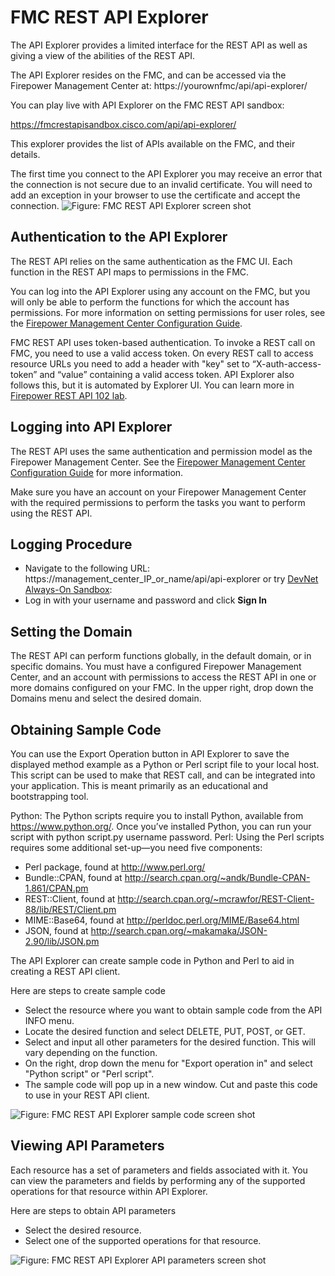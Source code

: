 # FMC REST API Explorer

The API Explorer provides a limited interface for the REST API as well as giving a view of the abilities of the REST API.

The API Explorer resides on the FMC, and can be accessed via the Firepower Management Center at: https://yourownfmc/api/api-explorer/

You can play live with API Explorer on the FMC REST API sandbox:

https://fmcrestapisandbox.cisco.com/api/api-explorer/

This explorer provides the list of APIs available on the FMC, and their details.

The first time you connect to the API Explorer you may receive an error that the connection is not secure due to an invalid certificate. You will need to add an exception in your browser to use the certificate and accept the connection.
![Figure: FMC REST API Explorer screen shot ](/posts/files/firepower-restapi-101/assets/images/fmcapiexp.PNG)
## Authentication to the API Explorer
The REST API relies on the same authentication as the FMC UI. Each function in the REST API maps to permissions in the FMC.

You can log into the API Explorer using any account on the FMC, but you will only be able to perform the functions for which the account has permissions. For more information on setting permissions for user roles, see the [Firepower Management Center Configuration Guide](http://www.cisco.com/c/en/us/td/docs/security/firepower/610/configuration/guide/fpmc-config-guide-v61/logging_into_firepower_system.html).

FMC REST API uses token-based authentication. To invoke a REST call on FMC, you need to use a valid access token. On every REST call to access resource URLs you need to add a header with "key" set to “X-auth-access-token” and “value” containing a valid access token. API Explorer also follows this, but it is automated by Explorer UI. You can learn more in [Firepower REST API 102 lab](https://learninglabs.cisco.com/lab/firepower-restapi-102/step/1).

## Logging into API Explorer
The REST API uses the same authentication and permission model as the Firepower Management Center. See the [Firepower Management Center Configuration Guide](http://www.cisco.com/c/en/us/td/docs/security/firepower/610/configuration/guide/fpmc-config-guide-v61/logging_into_firepower_system.html) for more information.


Make sure you have an account on your Firepower Management Center with the required permissions to perform the tasks you want to perform using the REST API.

## Logging Procedure
*  Navigate to the following URL: https://management_center_IP_or_name/api/api-explorer or try [DevNet Always-On Sandbox](https://fmcrestapisandbox.cisco.com/api/api-explorer/):
*  Log in with your username and password and click **Sign In**

## Setting the Domain
The REST API can perform functions globally, in the default domain, or in specific domains.
You must have a configured Firepower Management Center, and an account with permissions to access the REST API in one or more domains configured on your FMC.
In the upper right, drop down the Domains menu and select the desired domain.

## Obtaining Sample Code
You can use the Export Operation button in API Explorer to save the displayed method example as a Python or Perl script file to your local host. This script can be used to make that REST call, and can be integrated into your application. This is meant primarily as an educational and bootstrapping tool.

Python: The Python scripts require you to install Python, available from https://www.python.org/. Once you’ve installed Python, you can run your script with python script.py username password.
Perl: Using the Perl scripts requires some additional set-up—you need five components:
* Perl package, found at http://www.perl.org/
* Bundle::CPAN, found at http://search.cpan.org/~andk/Bundle-CPAN-1.861/CPAN.pm
* REST::Client, found at http://search.cpan.org/~mcrawfor/REST-Client-88/lib/REST/Client.pm
* MIME::Base64, found at http://perldoc.perl.org/MIME/Base64.html
* JSON, found at http://search.cpan.org/~makamaka/JSON-2.90/lib/JSON.pm

The API Explorer can create sample code in Python and Perl to aid in creating a REST API client.

Here are steps to create sample code
* Select the resource where you want to obtain sample code from the API INFO menu.
* Locate the desired function and select DELETE, PUT, POST, or GET.
* Select and input all other parameters for the desired function. This will vary depending on the function.
* On the right, drop down the menu for "Export operation in" and select "Python script" or "Perl script".
* The sample code will pop up in a new window. Cut and paste this code to use in your REST API client.

![Figure: FMC REST API Explorer sample code screen shot ](/posts/files/firepower-restapi-101/assets/images/fmcexpcode.png)

## Viewing API Parameters
Each resource has a set of parameters and fields associated with it. You can view the parameters and fields by performing any of the supported operations for that resource within API Explorer.

Here are steps to obtain API parameters
* Select the desired resource.
* Select one of the supported operations for that resource.

![Figure: FMC REST API Explorer API parameters screen shot ](/posts/files/firepower-restapi-101/assets/images/fmcexpobj.png)
